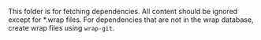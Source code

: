 This folder is for fetching dependencies. All content should be ignored except for *.wrap files. For dependencies that are not in the wrap database, create wrap files using `wrap-git`.